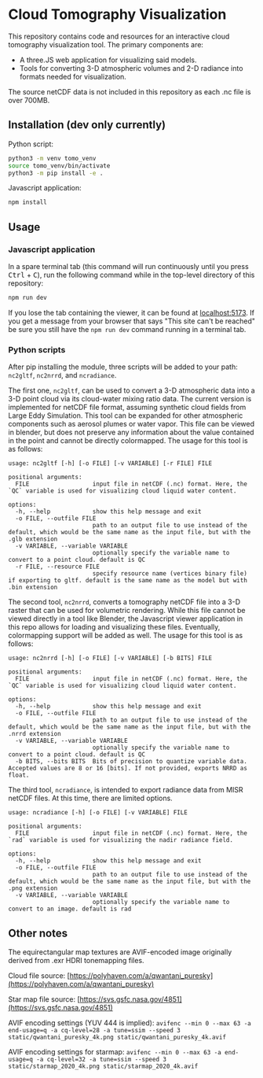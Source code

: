 # Cloud Tomography Visualization

This repository contains code and resources for an interactive cloud tomography visualization tool.
The primary components are:
* A three.JS web application for visualizing said models.
* Tools for converting 3-D atmospheric volumes and 2-D radiance into formats needed for visualization.

The source netCDF data is not included in this repository as each .nc file is over 700MB.

## Installation (dev only currently)
Python script:
```bash
python3 -m venv tomo_venv
source tomo_venv/bin/activate
python3 -m pip install -e .
```

Javascript application:
```bash
npm install
```

## Usage
### Javascript application

In a spare terminal tab (this command will run continuously until you press <kbd>Ctrl</kbd> + <kbd>C</kbd>), run the following command while in the top-level directory of this repository:
```bash
npm run dev
```
If you lose the tab containing the viewer, it can be found at [localhost:5173](http://localhost:5173/). If you get a message from your browser that says "This site can't be reached" be sure you still have the `npm run dev` command running in a terminal tab.

### Python scripts
After pip installing the module, three scripts will be added to your path: `nc2gltf`,  `nc2nrrd`, and `ncradiance`.

The first one, `nc2gltf`, can be used to convert a 3-D atmospheric data into a 3-D point cloud via its cloud-water mixing ratio data. The current version is implemented for netCDF file format, assuming synthetic cloud fields from Large Eddy Simulation. This tool can be expanded for other atmospheric components such as aerosol plumes or water vapor. This file can be viewed in blender, but does not preserve any information about the value contained in the point and cannot be directly colormapped. The usage for this tool is as follows:
```
usage: nc2gltf [-h] [-o FILE] [-v VARIABLE] [-r FILE] FILE

positional arguments:
  FILE                  input file in netCDF (.nc) format. Here, the `QC` variable is used for visualizing cloud liquid water content.

options:
  -h, --help            show this help message and exit
  -o FILE, --outfile FILE
                        path to an output file to use instead of the default, which would be the same name as the input file, but with the .glb extension
  -v VARIABLE, --variable VARIABLE
                        optionally specify the variable name to convert to a point cloud. default is QC
  -r FILE, --resource FILE
                        specify resource name (vertices binary file) if exporting to gltf. default is the same name as the model but with .bin extension
```

The second tool, `nc2nrrd`, converts a tomography netCDF file into a 3-D raster that can be used for volumetric rendering. While this file cannot be viewed directly in a tool like Blender, the Javascript viewer application in this repo allows for loading and visualizing these files. Eventually, colormapping support will be added as well. The usage for this tool is as follows:
```
usage: nc2nrrd [-h] [-o FILE] [-v VARIABLE] [-b BITS] FILE

positional arguments:
  FILE                  input file in netCDF (.nc) format. Here, the `QC` variable is used for visualizing cloud liquid water content.

options:
  -h, --help            show this help message and exit
  -o FILE, --outfile FILE
                        path to an output file to use instead of the default, which would be the same name as the input file, but with the .nrrd extension
  -v VARIABLE, --variable VARIABLE
                        optionally specify the variable name to convert to a point cloud. default is QC
  -b BITS, --bits BITS  Bits of precision to quantize variable data. Accepted values are 8 or 16 [bits]. If not provided, exports NRRD as float.
```

The third tool, `ncradiance`, is intended to export radiance data from MISR netCDF files. At this time, there are limited options.
```
usage: ncradiance [-h] [-o FILE] [-v VARIABLE] FILE

positional arguments:
  FILE                  input file in netCDF (.nc) format. Here, the `rad` variable is used for visualizing the nadir radiance field.

options:
  -h, --help            show this help message and exit
  -o FILE, --outfile FILE
                        path to an output file to use instead of the default, which would be the same name as the input file, but with the .png extension
  -v VARIABLE, --variable VARIABLE
                        optionally specify the variable name to convert to an image. default is rad
```

## Other notes

The equirectangular map textures are AVIF-encoded image originally derived from .exr HDRI tonemapping files.

Cloud file source: [https://polyhaven.com/a/qwantani_puresky](https://polyhaven.com/a/qwantani_puresky)

Star map file source: [https://svs.gsfc.nasa.gov/4851](https://svs.gsfc.nasa.gov/4851)

AVIF encoding settings (YUV 444 is implied): `avifenc --min 0 --max 63 -a end-usage=q -a cq-level=28 -a tune=ssim --speed 3 static/qwantani_puresky_4k.png static/qwantani_puresky_4k.avif`

AVIF encoding settings for starmap: `avifenc --min 0 --max 63 -a end-usage=q -a cq-level=32 -a tune=ssim --speed 3 static/starmap_2020_4k.png static/starmap_2020_4k.avif`

